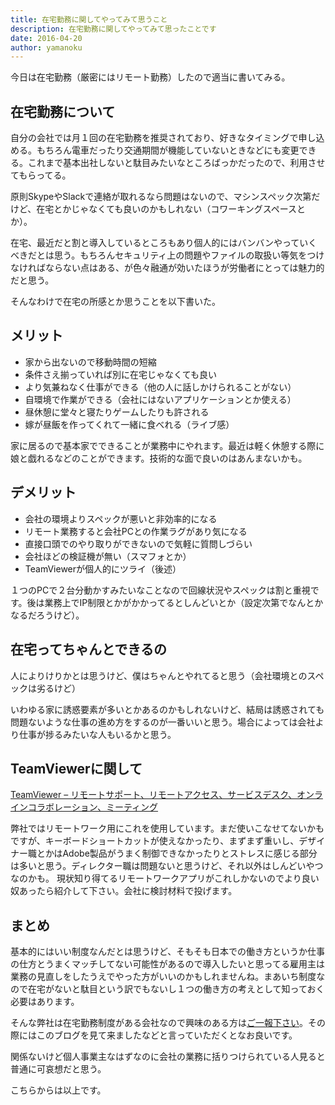 ```yaml
---
title: 在宅勤務に関してやってみて思うこと
description: 在宅勤務に関してやってみて思ったことです
date: 2016-04-20
author: yamanoku
---
```


今日は在宅勤務（厳密にはリモート勤務）したので適当に書いてみる。

## 在宅勤務について
自分の会社では月１回の在宅勤務を推奨されており、好きなタイミングで申し込める。もちろん電車だったり交通期間が機能していないときなどにも変更できる。これまで基本出社しないと駄目みたいなところばっかだったので、利用させてもらってる。

原則SkypeやSlackで連絡が取れるなら問題はないので、マシンスペック次第だけど、在宅とかじゃなくても良いのかもしれない（コワーキングスペースとか）。

在宅、最近だと割と導入しているところもあり個人的にはバンバンやっていくべきだとは思う。もちろんセキュリティ上の問題やファイルの取扱い等気をつけなければならない点はある、が色々融通が効いたほうが労働者にとっては魅力的だと思う。

そんなわけで在宅の所感とか思うことを以下書いた。

## メリット
- 家から出ないので移動時間の短縮
- 条件さえ揃っていれば別に在宅じゃなくても良い
- より気兼ねなく仕事ができる（他の人に話しかけられることがない）
- 自環境で作業ができる（会社にはないアプリケーションとか使える）
- 昼休憩に堂々と寝たりゲームしたりも許される
- 嫁が昼飯を作ってくれて一緒に食べれる（ライブ感）

家に居るので基本家でできることが業務中にやれます。最近は軽く休憩する際に娘と戯れるなどのことができます。技術的な面で良いのはあんまないかも。

## デメリット
- 会社の環境よりスペックが悪いと非効率的になる
- リモート業務すると会社PCとの作業ラグがあり気になる
- 直接口頭でのやり取りができないので気軽に質問しづらい
- 会社ほどの検証機が無い（スマフォとか）
- TeamViewerが個人的にツライ（後述）

１つのPCで２台分動かすみたいなことなので回線状況やスペックは割と重視です。後は業務上でIP制限とかがかかってるとしんどいとか（設定次第でなんとかなるだろうけど）。

## 在宅ってちゃんとできるの
人によりけりかとは思うけど、僕はちゃんとやれてると思う（会社環境とのスペックは劣るけど）

いわゆる家に誘惑要素が多いとかあるのかもしれないけど、結局は誘惑されても問題ないような仕事の進め方をするのが一番いいと思う。場合によっては会社より仕事が捗るみたいな人もいるかと思う。

## TeamViewerに関して

[TeamViewer – リモートサポート、リモートアクセス、サービスデスク、オンラインコラボレーション、ミーティング](https://www.teamviewer.com/ja/)

弊社ではリモートワーク用にこれを使用しています。まだ使いこなせてないかもですが、キーボードショートカットが使えなかったり、まずまず重いし、デザイナー職とかはAdobe製品がうまく制御できなかったりとストレスに感じる部分は多いと思う。ディレクター職は問題ないと思うけど、それ以外はしんどいやつなのかも。
現状知り得てるリモートワークアプリがこれしかないのでより良い奴あったら紹介して下さい。会社に検討材料で投げます。

## まとめ
基本的にはいい制度なんだとは思うけど、そもそも日本での働き方というか仕事の仕方とうまくマッチしてない可能性があるので導入したいと思ってる雇用主は業務の見直しをしたうえでやった方がいいのかもしれませんね。まあいち制度なので在宅がないと駄目という訳でもないし１つの働き方の考えとして知っておく必要はあります。

そんな弊社は在宅勤務制度がある会社なので興味のある方は[ご一報下さい](http://www.geek.co.jp/)。その際にはこのブログを見て来ましたなどと言っていただくとなお良いです。

関係ないけど個人事業主なはずなのに会社の業務に括りつけられている人見ると普通に可哀想だと思う。

こちらからは以上です。